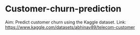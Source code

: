 # Customer-churn-prediction

Aim: Predict customer churn using the Kaggle dataset. 
Link: https://www.kaggle.com/datasets/abhinav89/telecom-customer
